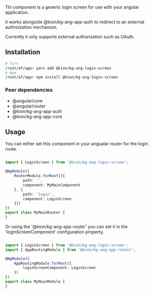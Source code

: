 Thi component is a generic login screen for use with your angular application.

It works alongside @kion/kg-ang-app-auth to redirect to an external authroization mechanism.

Currently it only supports external authorization such as OAuth.

## Installation

```bash
# Yarn
/root/of/app> yarn add @kion/kg-ang-login-screen
# Npm
/root/of/app> npm install @kion/kg-ang-login-screen
```

### Peer dependencies

- @angular/core
- @angular/router
- @kion/kg-ang-app-auth
- @kion/kg-ang-app-core

## Usage

You can either set this component in your angualar router for the login route.

```typescript

import { LoginScreen } from '@kion/kg-ang-login-screen';

@NgModule({
    RouterModule.forRoot([{
        path: '',
        component: MyMainComponent
    }, {
        path: 'login',
        component: LoginScreen
    }])
})
export class MyMainRouter {
}
```

Or using the '@kion/kg-ang-app-router' you can set it in the 'loginScreenComponent' configuration property.

```typescript

import { LoginScreen } from '@kion/kg-ang-login-screen';
import { AppRoutingModule } from '@kion/kg-ang-app-router';

@NgModule({
    AppRoutingModule.forRoot({
        loginScreenComponent: LoginScreen
    })
})
export class MyMainModule {
}
```